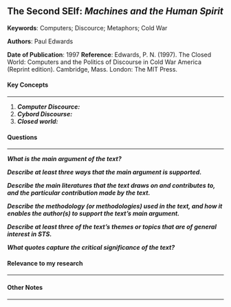 ## The Second SElf: *Machines and the Human Spirit*

**Keywords**: Computers; Discource; Metaphors; Cold War

**Authors**: Paul Edwards

**Date of Publication**: 1997
**Reference**: Edwards, P. N. (1997). The Closed World: Computers and the Politics of Discourse in Cold War America (Reprint edition). Cambridge, Mass. London: The MIT Press.



#### Key Concepts
----

1. ***Computer Discource:*** 
2. ***Cybord Discourse:*** 
3. ***Closed world:***



#### Questions
----

***What is the main argument of the text?***



***Describe at least three ways that the main argument is supported.***




***Describe the main literatures that the text draws on and contributes to, and the particular contribution made by the text.***



***Describe the methodology (or methodologies) used in the text, and how it enables the author(s) to support the text’s main argument.***

 

***Describe at least three of the text’s themes or topics that are of general interest in STS.***



***What quotes capture the critical significance of the text?***




#### Relevance to my research
----


#### Other Notes
----
